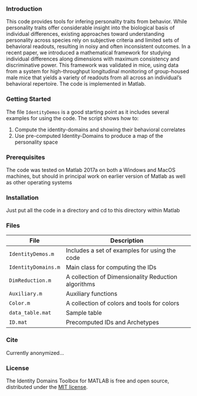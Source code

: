 ### Introduction

This code provides tools for infering personality traits from behavior. While personality traits offer considerable insight into the biological basis of individual differences, existing approaches toward understanding personality across species rely on subjective criteria and limited sets of behavioral readouts, resulting in noisy and often inconsistent outcomes. In a recent paper, we introduced a mathematical framework for studying individual differences along dimensions with maximum consistency and discriminative power. This framework was validated in mice, using data from a system for high-throughput longitudinal monitoring of group-housed male mice that yields a variety of readouts from all across an individual’s behavioral repertoire. The code is implemented in Matlab.

### Getting Started

The file `IdentityDemos` is a good starting point as it includes several examples for using the code. The script shows how to:
1. Compute the identity-domains and showing their behavioral correlates
2. Use pre-computed Identity-Domains to produce a map of the personality space

### Prerequisites

The code was tested on Matlab 2017a on both a Windows and MacOS machines, but should in principal work on earlier version of Matlab as well as other operating systems

### Installation

Just put all the code in a directory and cd to this directory within Matlab

### Files

File | Description
-----|------------
`IdentityDemos.m` |	Includes a set of examples for using the code
`IdentityDomains.m` |	Main class for computing the IDs
`DimReduction.m`	|	A collection of Dimensionality Reduction algorithms
`Auxiliary.m`	|	Auxiliary functions
`Color.m`		|	A collection of colors and tools for colors
`data_table.mat`	|	Sample table
`ID.mat`		|	Precomputed IDs and Archetypes

### Cite
Currently anonymized...
<!--_Identity domains in complex behavior: Toward a biology of personality_
Oren Forkosh, Stoyo Karamihalev, Simone Roeh, Mareen Engel, Uri Alon, Sergey Anpilov, Markus Nussbaumer, Cornelia Flachskamm, Paul Kaplick, Yair Shemesh, Alon Chen.
bioRxiv 395111; doi: <https://doi.org/10.1101/395111>-->

### License

The Identity Domains Toolbox for MATLAB is free and open source, distributed under the [MIT license](https://opensource.org/licenses/MIT).
